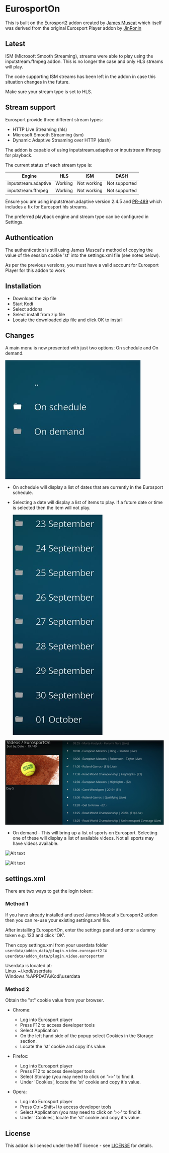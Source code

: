 # EurosportOn

This is built on the Eurosport2 addon created by [James Muscat](https://github.com/jamesremuscat/plugin.video.eurosport2) which itself was derived from the original Eurosport Player addon by [JinRonin](https://github.com/JinRonin/plugin.video.eurosportplayer)

## Latest
ISM (Microsoft Smooth Streaming), streams were able to play using the inputstream.ffmpeg addon.  This is no longer the case and only HLS streams will play.

The code supporting ISM streams has been left in the addon in case this situation changes in the future.

Make sure your stream type is set to HLS.

## Stream support

Eurosport provide three different stream types:

- HTTP Live Streaming (hls)
- Microsoft Smooth Streaming (ism)
- Dynamic Adaptive Streaming over HTTP (dash)

The addon is capable of using inputstream.adaptive or inputstream.ffmpeg for playback.

The current status of each stream type is:

| Engine |  HLS |  ISM  | DASH |
| ---------- | :------: | :-------: | :-------: |
| inputstream.adaptive | Working | Not working | Not supported |
| inputstream.ffmpeg | Working | Not working | Not supported |

Ensure you are using inputstream.adaptive version 2.4.5 and [PR-489](https://jenkins.kodi.tv/blue/organizations/jenkins/peak3d%2Finputstream.adaptive/detail/PR-489/1/artifacts/) which includes a fix for Eurosport hls streams.

The preferred playback engine and stream type can be configured in Settings.


## Authentication

The authentication is still using James Muscat's method of copying the value of the session cookie 'st' into the settings.xml file (see notes below).

As per the previous versions, you must have a valid account for Eurosport Player for this addon to work

## Installation

- Download the zip file
- Start Kodi
- Select addons
- Select install from zip file
- Locate the downloaded zip file and click OK to install

## Changes

A main menu is now presented with just two options: On schedule and On demand.

![Alt text](resources/media/MainMenu.jpg?raw=true "Main menu")

- On schedule will display a list of dates that are currently in the Eurosport schedule.

- Selecting a date will display a list of items to play.  If a future date or time is selected then the
item will not play.
  
  ![Alt text](resources/media/ScheduleList.jpg?raw=true "Schedule list")
    
  
![Alt text](resources/media/ItemList.jpg?raw=true "Item list")
   
  - On demand - This will bring up a list of sports on Eurosport.  Selecting one of these will display a list of available videos.
Not all sports may have videos available.

![Alt text](resources/media/OnDemand.jpg?raw=true "Available sports")

![Alt text](resources/media/OnDemandVideos.jpg?raw=true "On demand videos")


## settings.xml

There are two ways to get the login token:

### Method 1
If you have already installed and used James Muscat's Eurosport2 addon then you can re-use your existing settings.xml file.

After installing EurosportOn, enter the settings panel and enter a dummy token e.g. 123 and click 'OK'.

Then copy settings.xml from your userdata folder `userdata/addon_data/plugin.video.eurosport2` to `userdata/addon_data/plugin.video.eurosporton`

Userdata is located at:  
Linux ~/.kodi/userdata  
Windows %APPDATA\Kodi\userdata  


### Method 2

Obtain the "st" cookie value from your browser.

- Chrome:
    - Log into Eurosport player
    - Press F12 to access developer tools
    - Select Application
    - On the left hand side of the popup select Cookies in the Storage section.
    - Locate the 'st' cookie and copy it's value.

- Firefox:
    - Log into Eurosport player
    - Press F12 to access developer tools
    - Select Storage (you may need to click on '>>' to find it.
    - Under 'Cookies', locate the 'st' cookie and copy it's value.

- Opera:
    - Log into Eurosport player
    - Press Ctrl+Shift+I to access developer tools
    - Select Application (you may need to click on '>>' to find it.
    - Under 'Cookies', locate the 'st' cookie and copy it's value.

## License

This addon is licensed under the MIT licence - see [LICENSE](LICENSE) for details.
